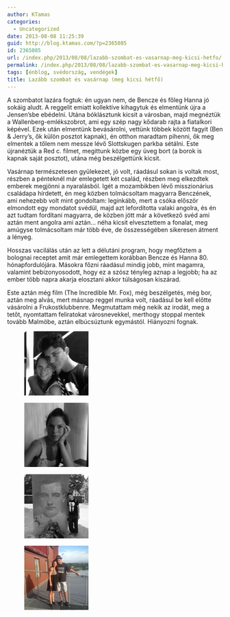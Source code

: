 ```yaml
---
author: KTamas
categories:
  - Uncategorized
date: 2013-08-08 11:25:39
guid: http://blog.ktamas.com/?p=2365085
id: 2365085
url: /index.php/2013/08/08/lazabb-szombat-es-vasarnap-meg-kicsi-hetfo/
permalink: /index.php/2013/08/08/lazabb-szombat-es-vasarnap-meg-kicsi-hetfo/
tags: [énblog, svédország, vendégek]
title: Lazább szombat és vasárnap (meg kicsi hétfő)
---
```


A szombatot lazára fogtuk: én ugyan nem, de Bencze és főleg Hanna jó sokáig aludt. A reggelit emiatt kollektíve kihagytuk és elmentünk újra a Jensen&#8217;sbe ebédelni. Utána bóklásztunk kicsit a városban, majd megnéztük a Wallenberg-emlékszobrot, ami egy szép nagy kődarab rajta a fiatalkori képével. Ezek után elmentünk bevásárolni, vettünk többek között fagyit (Ben & Jerry&#8217;s, ők külön posztot kapnak), én otthon maradtam pihenni, ők meg elmentek a tőlem nem messze lévő Slottskugen parkba sétálni. Este újranéztük a Red c. filmet, megittunk közbe egy üveg bort (a borok is kapnak saját posztot), utána még beszélgettünk kicsit.

Vasárnap természetesen gyülekezet, jó volt, ráadásul sokan is voltak most, részben a pénteknél már emlegetett két család, részben meg elkezdtek emberek megjönni a nyaralásból. Igét a mozambikben lévő misszionárius családapa hírdetett, én meg közben tolmácsoltam magyarra Benczének, ami nehezebb volt mint gondoltam: leginkább, mert a csóka először elmondott egy mondatot svédül, majd azt lefordította valaki angolra, és én azt tudtam fordítani magyarra, de közben jött már a következő svéd ami aztán ment angolra ami aztán&#8230; néha kicsit elvesztettem a fonalat, meg amúgyse tolmácsoltam már több éve, de összességében sikeresen átment a lényeg.

Hosszas vacilálás után az lett a délutáni program, hogy megfőztem a bolognai receptet amit már emlegettem korábban Bencze és Hanna 80. hónapfordulójára. Másokra főzni ráadásul mindig jobb, mint magamra, valamint bebizonyosodott, hogy ez a szósz tényleg aznap a legjobb; ha az ember több napra akarja elosztani akkor túlságosan kiszárad.

Este aztán még film (The Incredible Mr. Fox), még beszélgetés, még bor, aztán meg alvás, mert másnap reggel munka volt, ráadásul be kell előtte vásárolni a Frukostklubbenre. Megmutattam még nekik az irodát, meg a tetőt, nyomtattam feliratokat városnevekkel, merthogy stoppal mentek tovább Malmöbe, aztán elbúcsúztunk egymástól. Hiányozni fognak.

<div id='gallery-13' class='gallery galleryid-2365085 gallery-columns-3 gallery-size-thumbnail'>
  <figure class='gallery-item'> 
  
  <div class='gallery-icon landscape'>
    <a href='/wp-content/uploads/2013/08/2013-07-27-12.38.40.jpg'><img width="150" height="150" src="/wp-content/uploads/2013/08/2013-07-27-12.38.40-150x150.jpg" class="attachment-thumbnail size-thumbnail" alt="" /></a>
  </div></figure><figure class='gallery-item'> 
  
  <div class='gallery-icon landscape'>
    <a href='/wp-content/uploads/2013/08/2013-07-27-12.56.53.jpg'><img width="150" height="150" src="/wp-content/uploads/2013/08/2013-07-27-12.56.53-150x150.jpg" class="attachment-thumbnail size-thumbnail" alt="" /></a>
  </div></figure><figure class='gallery-item'> 
  
  <div class='gallery-icon portrait'>
    <a href='/wp-content/uploads/2013/08/2013-07-27-14.54.06.jpg'><img width="150" height="150" src="/wp-content/uploads/2013/08/2013-07-27-14.54.06-150x150.jpg" class="attachment-thumbnail size-thumbnail" alt="" /></a>
  </div></figure><figure class='gallery-item'> 
  
  <div class='gallery-icon landscape'>
    <a href='/wp-content/uploads/2013/08/2013-07-29-08.03.56.jpg'><img width="150" height="150" src="/wp-content/uploads/2013/08/2013-07-29-08.03.56-150x150.jpg" class="attachment-thumbnail size-thumbnail" alt="" /></a>
  </div></figure>
</div>
